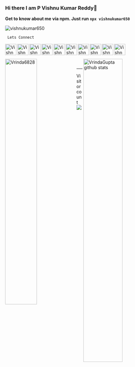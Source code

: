 ### Hi there I am P Vishnu Kumar Reddy👋

**Get to know about me via npm. Just run `npx vishnukumar650`**

<p align="left"> <img src="https://komarev.com/ghpvc/?username=vishnukumar650&label=Views&color=blue&style=plastic" alt="vishnukumar650" /> </p>

<code> Lets Connect </code>

<a href="https://instagram.com/vishnukumar650">
  <img align="left" alt="Vishnu's Instagram" width="36px" title="Instagram" src="https://raw.githubusercontent.com/vishnukumar650/vishnukumar650/master/img/instagram.svg" />
</a>
<a href="https://discordapp.com/users/vishnukumar650#1705">
  <img align="left" alt="Vishnu's Discord" width="36px" title="Discord" src="https://raw.githubusercontent.com/vishnukumar650/vishnukumar650/master/img/discord.svg" />
</a>
<a href="https://twitter.com/vishnukumar650">
  <img align="left" alt="Vishnu Kumar Reddy | Twitter" title="Twitter" width="36px" src="https://raw.githubusercontent.com/vishnukumar650/vishnukumar650/master/img/twitter.svg" />
</a>
<a href="https://www.linkedin.com/in/vishnukumar650/">
  <img align="left" alt="Vishnu's LinkedIN" title="Linkedin" width="36px" src="https://raw.githubusercontent.com/vishnukumar650/vishnukumar650/master/img/linkedin.svg" />
</a>
<a href="https://open.spotify.com/user/tzd02yevxadlhz0h2e2w7ivyn">
  <img align="left" alt="Vishnu's Spotify" title="Spotify" width="36px" src="https://raw.githubusercontent.com/vishnukumar650/vishnukumar650/master/img/spotify.svg" />
</a>
<a href="https://www.reddit.com/user/vishnukumar650/">
  <img align="left" alt="Vishnu's Reddit" title="Reddit" width="36px" src="https://raw.githubusercontent.com/vishnukumar650/vishnukumar650/master/img/reddit.svg" />
</a>
<a href="https://www.youtube.com/channel/UCU8HBbtPv_IRrha3NS9lMmg">
  <img align="left" alt="Vishnu's Youtube" title="Youtube" width="36px" src="https://raw.githubusercontent.com/vishnukumar650/vishnukumar650/master/img/youtube.svg" />
</a>
<a href="https://www.quora.com/profile/Vishnukumar650-1">
  <img align="left" alt="Vishnu's Quora" title="Quora" width="36px" src="https://raw.githubusercontent.com/vishnukumar650/vishnukumar650/master/img/quora.svg" />
</a>
<a href="https://www.pinterest.com/vishnukumar650/">
  <img align="left" alt="Vishnu's Pinterest" title="Pinterest" width="36px" src="https://raw.githubusercontent.com/vishnukumar650/vishnukumar650/master/img/pinterest.svg" />
</a>
<a href="https://facebook.com/vishnukumarreddyp">
<img align="left" alt="Vishnu's Facebook" title="Facebook" width="36px" src="https://raw.githubusercontent.com/vishnukumar650/vishnukumar650/master/img/facebook.svg">
</a>

<br><br>

  <section>
  <img align="left" width="45%" src="https://github-readme-stats.vercel.app/api/top-langs/?username=vishnukumar650&layout=compact" alt="Vrinda6828" />

  <img align="right" width="50%" src="https://github-readme-stats.vercel.app/api?username=vishnukumar650&show_icons=true&theme=radical&count_private=true" alt="VrindaGupta github stats" />
</section>
<br>
<hr>
<div>
<p> 
  Visitor count<br>
  <img src="https://profile-counter.glitch.me/vishnukumar650/count.svg" />
</p>
</div>
